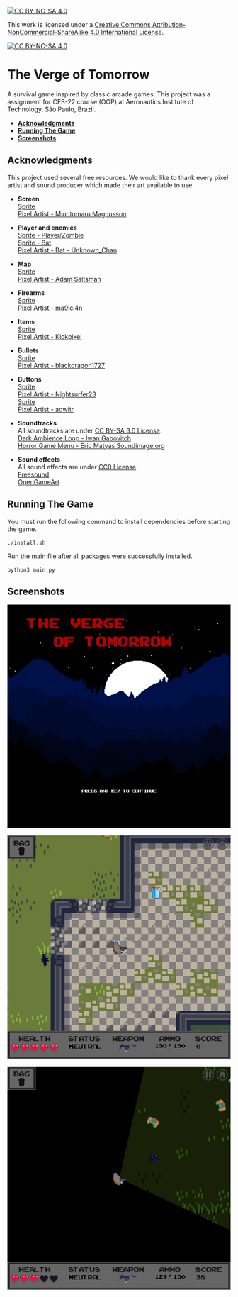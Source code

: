 [![CC BY-NC-SA 4.0][cc-by-nc-sa-shield]][cc-by-nc-sa]

This work is licensed under a
[Creative Commons Attribution-NonCommercial-ShareAlike 4.0 International License][cc-by-nc-sa].

[![CC BY-NC-SA 4.0][cc-by-nc-sa-image]][cc-by-nc-sa]

[cc-by-nc-sa]: http://creativecommons.org/licenses/by-nc-sa/4.0/
[cc-by-nc-sa-image]: https://licensebuttons.net/l/by-nc-sa/4.0/88x31.png
[cc-by-nc-sa-shield]: https://img.shields.io/badge/License-CC%20BY--NC--SA%204.0-lightgrey.svg
# The Verge of Tomorrow
A survival game inspired by classic arcade games. This project was a assignment for CES-22 course (OOP) at Aeronautics Institute of Technology, São Paulo, Brazil.

- [**Acknowledgments**](#acknowledgments)
- [**Running The Game**](#running-the-game)
- [**Screenshots**](#screenshots)

## Acknowledgments
This project used several free resources. We would like to thank every
pixel artist and sound producer which made their art available to use.

* **Screen** <br/>
[Sprite](https://miontomaru.itch.io/mountain-range-parallax-background) <br/>
[Pixel Artist - Miontomaru Magnusson](https://miontomaru.itch.io/)

* **Player and enemies** <br/>
[Sprite - Player/Zombie](https://www.kenney.nl/assets/topdown-shooter) <br/>
[Sprite - Bat](https://opengameart.org/content/2d-bat-sprites) <br/>
[Pixel Artist - Bat - Unknown_Chan](https://opengameart.org/content/2d-bat-sprites) 

* **Map** <br/>
[Sprite](https://adamatomic.itch.io/jawbreaker) <br/>
[Pixel Artist - Adam Saltsman](https://adamatomic.itch.io/)

* **Firearms** <br/>
[Sprite](https://ma9ici4n.itch.io/ma9ici4nweaponpack) <br/>
[Pixel Artist - ma9ici4n](https://ma9ici4n.itch.io/)

* **Items** <br/>
[Sprite](https://kickpixel.itch.io/50fantasyicons) <br/>
[Pixel Artist - Kickpixel](https://kickpixel.itch.io/)

* **Bullets** <br/>
[Sprite](https://blackdragon1727.itch.io/pixel-bullet-16x16) <br/>
[Pixel Artist - blackdragon1727](https://blackdragon1727.itch.io/)

* **Buttons** <br/>
[Sprite](https://opengameart.org/content/simple-menu-icons) <br/>
[Pixel Artist - Nightsurfer23](https://opengameart.org/users/nightsurfer23) <br/>
[Sprite](https://adwitr.itch.io/button-asset-pack) <br/>
[Pixel Artist - adwitr](https://adwitr.itch.io/)

* **Soundtracks** <br/>
All soundtracks are under [CC BY-SA 3.0 License](https://creativecommons.org/licenses/by-sa/3.0/). <br/>
[Dark Ambience Loop - Iwan Gabovitch](https://opengameart.org/content/dark-ambience-loop)<br/>
[Horror Game Menu - Eric Matyas Soundimage.org](https://opengameart.org/content/horror-game-menu) <br/>
* **Sound effects** <br/>
All sound effects are under [CC0 License](https://creativecommons.org/share-your-work/public-domain/cc0/). <br/>
[Freesound](https://freesound.org/) <br/>
[OpenGameArt](https://opengameart.org/)

## Running The Game
You must run the following command to install dependencies before starting the game. <br/>
    
    ./install.sh

Run the main file after all packages were successfully installed.

    python3 main.py

## Screenshots
![Title screen](/screenshots/title.png?raw=true "Title screen")

![Day](/screenshots/day.png?raw=true "Day")

![Night](/screenshots/night.png?raw=true "Night")
